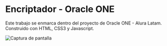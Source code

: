 # Encriptador - Oracle ONE

 Este trabajo se enmarca dentro del proyecto de Oracle ONE - Alura Latam.
 Construido con HTML, CSS3 y Javascript.
 
 ![Captura de pantalla](./imagenes/captura.png)
